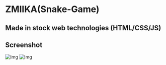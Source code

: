 # ZMIIKA(Snake-Game)
## Made in stock web technologies (HTML/CSS/JS)
## Screenshot
![Img](https://i.imgur.com/MucANwS.jpeg)
![Img](https://i.imgur.com/Pzd8c72.jpeg)